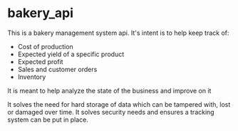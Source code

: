 # bakery_api
This is a bakery management system api.
It's intent is to help keep track of:
  - Cost of production
  - Expected yield of a specific product
  - Expected profit
  - Sales and customer orders
  - Inventory

It is meant to help analyze the state of the business and improve on it


It solves the need for hard storage of data which can be tampered with, lost or damaged over time. 
It solves security needs and ensures a tracking system can be put in place.
